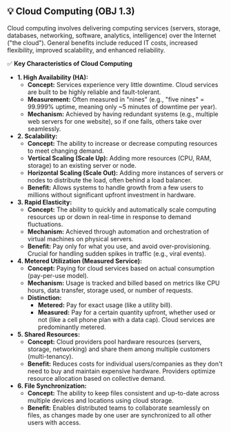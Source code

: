 ## 💡 Cloud Computing (OBJ 1.3)

Cloud computing involves delivering computing services (servers, storage, databases, networking, software, analytics, intelligence) over the Internet ("the cloud"). General benefits include reduced IT costs, increased flexibility, improved scalability, and enhanced reliability.

✅ **Key Characteristics of Cloud Computing**
- **1. High Availability (HA):**
  - **Concept:** Services experience very little downtime. Cloud services are built to be highly reliable and fault-tolerant.
  - **Measurement:** Often measured in "nines" (e.g., "five nines" = 99.999% uptime, meaning only ~5 minutes of downtime per year).
  - **Mechanism:** Achieved by having redundant systems (e.g., multiple web servers for one website), so if one fails, others take over seamlessly.
- **2. Scalability:**
  - **Concept:** The ability to increase or decrease computing resources to meet changing demand.
  - **Vertical Scaling (Scale Up):** Adding more resources (CPU, RAM, storage) to an existing server or node.
  - **Horizontal Scaling (Scale Out):** Adding more instances of servers or nodes to distribute the load, often behind a load balancer.
  - **Benefit:** Allows systems to handle growth from a few users to millions without significant upfront investment in hardware.
- **3. Rapid Elasticity:**
  - **Concept:** The ability to quickly and automatically scale computing resources up or down in real-time in response to demand fluctuations.
  - **Mechanism:** Achieved through automation and orchestration of virtual machines on physical servers.
  - **Benefit:** Pay only for what you use, and avoid over-provisioning. Crucial for handling sudden spikes in traffic (e.g., viral events).
- **4. Metered Utilization (Measured Service):**
  - **Concept:** Paying for cloud services based on actual consumption (pay-per-use model).
  - **Mechanism:** Usage is tracked and billed based on metrics like CPU hours, data transfer, storage used, or number of requests.
  - **Distinction:**
    - **Metered:** Pay for exact usage (like a utility bill).
    - **Measured:** Pay for a certain quantity upfront, whether used or not (like a cell phone plan with a data cap). Cloud services are predominantly metered.
- **5. Shared Resources:**
  - **Concept:** Cloud providers pool hardware resources (servers, storage, networking) and share them among multiple customers (multi-tenancy).
  - **Benefit:** Reduces costs for individual users/companies as they don't need to buy and maintain expensive hardware. Providers optimize resource allocation based on collective demand.
- **6. File Synchronization:**
  - **Concept:** The ability to keep files consistent and up-to-date across multiple devices and locations using cloud storage.
  - **Benefit:** Enables distributed teams to collaborate seamlessly on files, as changes made by one user are synchronized to all other users with access.